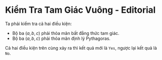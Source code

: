 # Kiểm Tra Tam Giác Vuông - Editorial

Ta phải kiểm tra cả hai điều kiện: 

- Bộ ba $(a, b, c)$ phải thỏa mãn bất đẳng thức tam giác.
- Bộ ba $(a, b, c)$ phải thỏa mãn định lý Pythagoras. 

Cả hai điều kiện trên cùng xảy ra thì kết quả mới là `Yes`, ngược lại kết quả là `No`.